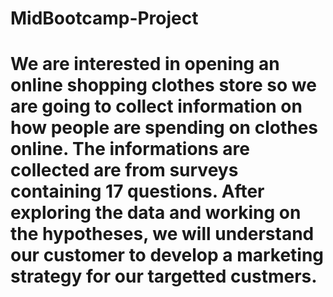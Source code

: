 # MidBootcamp-Project

# We are interested in opening an online shopping clothes store so we are going to collect information on how people are spending on clothes online. The informations are collected are from surveys containing 17 questions. After exploring the data and working on the hypotheses, we will understand our customer to develop a marketing strategy for our targetted custmers.
